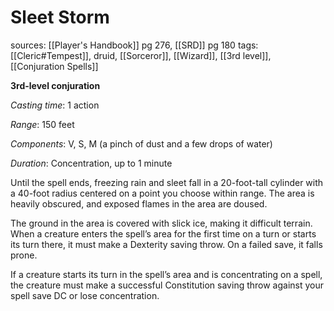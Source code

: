 # Sleet Storm
sources: [[Player's Handbook]] pg 276, [[SRD]] pg 180
tags: [[Cleric#Tempest]], druid, [[Sorceror]], [[Wizard]], [[3rd level]], [[Conjuration Spells]]

**3rd-level conjuration**

*Casting time*: 1 action

*Range*: 150 feet

*Components*: V, S, M (a pinch of dust and a few drops of water)

*Duration*: Concentration, up to 1 minute

Until the spell ends, freezing rain and sleet fall in a 20-foot-tall cylinder with a 40-foot radius centered on a point you choose within range. The area is heavily obscured, and exposed flames in the area are doused.

The ground in the area is covered with slick ice, making it difficult terrain. When a creature enters the spell’s area for the first time on a turn or starts its turn there, it must make a Dexterity saving throw. On a failed save, it falls prone.

If a creature starts its turn in the spell’s area and is concentrating on a spell, the creature must make a successful Constitution saving throw against your spell save DC or lose concentration.
